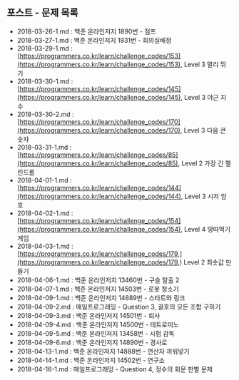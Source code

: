## 포스트 - 문제 목록

- 2018-03-26-1.md : 백준 온라인저지 1890번 - 점프
- 2018-03-27-1.md : 백준 온라인저지 1931번 - 회의실배정
- 2018-03-29-1.md : [https://programmers.co.kr/learn/challenge_codes/153](https://programmers.co.kr/learn/challenge_codes/153), Level 3 멀리 뛰기
- 2018-03-30-1.md : [https://programmers.co.kr/learn/challenge_codes/145](https://programmers.co.kr/learn/challenge_codes/145), Level 3 야근 지수
- 2018-03-30-2.md : [https://programmers.co.kr/learn/challenge_codes/170](https://programmers.co.kr/learn/challenge_codes/170), Level 3 다음 큰 숫자
- 2018-03-31-1.md : [https://programmers.co.kr/learn/challenge_codes/85](https://programmers.co.kr/learn/challenge_codes/85), Level 2 가장 긴 팰린드롬
- 2018-04-01-1.md : [https://programmers.co.kr/learn/challenge_codes/144](https://programmers.co.kr/learn/challenge_codes/144), Level 3 시저 암호
- 2018-04-02-1.md : [https://programmers.co.kr/learn/challenge_codes/154](https://programmers.co.kr/learn/challenge_codes/154), Level 4 땅따먹기 게임
- 2018-04-03-1.md : [https://programmers.co.kr/learn/challenge_codes/179,](https://programmers.co.kr/learn/challenge_codes/179,) Level 2 최솟값 만들기
- 2018-04-06-1.md : 백준 온라인저지 13460번 - 구슬 탈출 2
- 2018-04-07-1.md : 백준 온라인저지 14503번 - 로봇 청소기
- 2018-04-09-1.md : 백준 온라인저지 14889번 - 스타트와 링크
- 2018-04-09-2.md : 매일프로그래밍 - Question 3, 괄호의 모든 조합 구하기
- 2018-04-09-3.md : 백준 온라인저지 14501번 - 퇴사
- 2018-04-09-4.md : 백준 온라인저지 14500번 - 테트로미노
- 2018-04-09-5.md : 백준 온라인저지 13458번 - 시험 감독
- 2018-04-09-6.md : 백준 온라인저지 14890번 - 경사로
- 2018-04-13-1.md : 백준 온라인저지 14888번 - 연산자 끼워넣기
- 2018-04-14-1.md : 백준 온라인저지 14502번 - 연구소
- 2018-04-16-1.md : 매일프로그래밍 - Question 4, 정수의 회문 판별 문제
